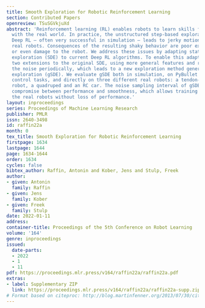 ```yaml
---
title: Smooth Exploration for Robotic Reinforcement Learning
section: Contributed Papers
openreview: TSuSGVkjuXd
abstract: 'Reinforcement learning (RL) enables robots to learn skills from interactions
  with the real world. In practice, the unstructured step-based exploration used in
  Deep RL – often very successful in simulation – leads to jerky motion patterns on
  real robots. Consequences of the resulting shaky behavior are poor exploration,
  or even damage to the robot. We address these issues by adapting state-dependent
  exploration (SDE) to current Deep RL algorithms. To enable this adaptation, we propose
  two extensions to the original SDE, using more general features and re-sampling
  the noise periodically, which leads to a new exploration method generalized state-dependent
  exploration (gSDE). We evaluate gSDE both in simulation, on PyBullet continuous
  control tasks, and directly on three different real robots: a tendon-driven elastic
  robot, a quadruped and an RC car. The noise sampling interval of gSDE enables a
  compromise between performance and smoothness, which allows training directly on
  the real robots without loss of performance.'
layout: inproceedings
series: Proceedings of Machine Learning Research
publisher: PMLR
issn: 2640-3498
id: raffin22a
month: 0
tex_title: Smooth Exploration for Robotic Reinforcement Learning
firstpage: 1634
lastpage: 1644
page: 1634-1644
order: 1634
cycles: false
bibtex_author: Raffin, Antonin and Kober, Jens and Stulp, Freek
author:
- given: Antonin
  family: Raffin
- given: Jens
  family: Kober
- given: Freek
  family: Stulp
date: 2022-01-11
address:
container-title: Proceedings of the 5th Conference on Robot Learning
volume: '164'
genre: inproceedings
issued:
  date-parts:
  - 2022
  - 1
  - 11
pdf: https://proceedings.mlr.press/v164/raffin22a/raffin22a.pdf
extras:
- label: Supplementary ZIP
  link: https://proceedings.mlr.press/v164/raffin22a/raffin22a-supp.zip
# Format based on citeproc: http://blog.martinfenner.org/2013/07/30/citeproc-yaml-for-bibliographies/
---
```

